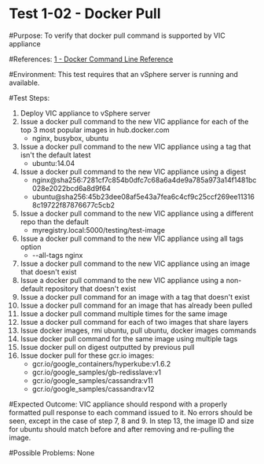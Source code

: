 Test 1-02 - Docker Pull
=======

#Purpose:
To verify that docker pull command is supported by VIC appliance

#References:
[1 - Docker Command Line Reference](https://docs.docker.com/engine/reference/commandline/pull/)

#Environment:
This test requires that an vSphere server is running and available.

#Test Steps:
1. Deploy VIC appliance to vSphere server
2. Issue a docker pull command to the new VIC appliance for each of the top 3 most popular images in hub.docker.com
    * nginx, busybox, ubuntu
3. Issue a docker pull command to the new VIC appliance using a tag that isn't the default latest
    * ubuntu:14.04
4. Issue a docker pull command to the new VIC appliance using a digest
    * nginx@sha256:7281cf7c854b0dfc7c68a6a4de9a785a973a14f1481bc028e2022bcd6a8d9f64
    * ubuntu@sha256:45b23dee08af5e43a7fea6c4cf9c25ccf269ee113168c19722f87876677c5cb2
5. Issue a docker pull command to the new VIC appliance using a different repo than the default
    * myregistry.local:5000/testing/test-image
6. Issue a docker pull command to the new VIC appliance using all tags option
    * --all-tags nginx
7. Issue a docker pull command to the new VIC appliance using an image that doesn't exist
8. Issue a docker pull command to the new VIC appliance using a non-default repository that doesn't exist
9. Issue a docker pull command for an image with a tag that doesn't exist
10. Issue a docker pull command for an image that has already been pulled
11. Issue a docker pull command multiple times for the same image
12. Issue a docker pull command for each of two images that share layers
13. Issue docker images, rmi ubuntu, pull ubuntu, docker images commands
14. Issue docker pull command for the same image using multiple tags
18. Issue docker pull on digest outputted by previous pull
19. Issue docker pull for these gcr.io images:
    * gcr.io/google_containers/hyperkube:v1.6.2
    * gcr.io/google_samples/gb-redisslave:v1
    * gcr.io/google_samples/cassandra:v11
    * gcr.io/google_samples/cassandra:v12

#Expected Outcome:
VIC appliance should respond with a properly formatted pull response to each command issued to it. No errors should be seen, except in the case of step 7, 8 and 9. In step 13, the image ID and size for ubuntu should match before and after removing and re-pulling the image.

#Possible Problems:
None
